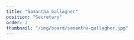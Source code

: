 ```yaml
---
title: "Samantha Gallagher"
position: "Secretary"
order: 3
thumbnail: "/img/board/samantha-gallagher.jpg"
---
```

